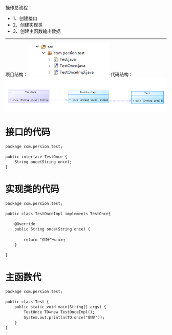 操作总流程：
- 1、创建接口
- 2、创建实现类
- 3、创建主函数输出数据

----------

项目结构：
![](image/1-1.png)
代码结构：
![](image/1-2.png)
# 接口的代码
```
package com.persion.test;

public interface TestOnce {
	String once(String once);
}
```
# 实现类的代码
```
package com.persion.test;

public class TestOnceImpl implements TestOnce{

	@Override
	public String once(String once) {
		
		return "你好"+once;
	}

}
```
# 主函数代
```
package com.persion.test;

public class Test {
	public static void main(String[] args) {
		TestOnce TO=new TestOnceImpl();
		System.out.println(TO.once("丽丽"));
	}
}
```
